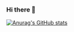 ### Hi there 👋

[![Anurag's GitHub stats](https://github-readme-stats.vercel.app/api?username=Youngmi-Park&count_private=true&show_icons=true&theme=dracula)](https://github.com/anuraghazra/github-readme-stats)

<!--
**Youngmi-Park/Youngmi-Park** is a ✨ _special_ ✨ repository because its `README.md` (this file) appears on your GitHub profile.

Here are some ideas to get you started:

- 🔭 I’m currently working on ...
- 🌱 I’m currently learning ...
- 👯 I’m looking to collaborate on ...
- 🤔 I’m looking for help with ...
- 💬 Ask me about ...
- 📫 How to reach me: ...
- 😄 Pronouns: ...
- ⚡ Fun fact: ...
-->
